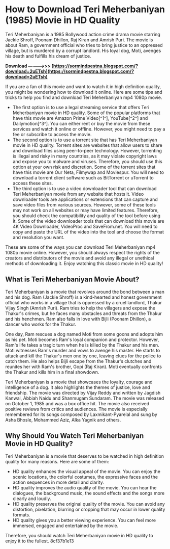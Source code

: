# How to Download Teri Meherbaniyan (1985) Movie in HD Quality
 
Teri Meherbaniyan is a 1985 Bollywood action crime drama movie starring Jackie Shroff, Poonam Dhillon, Raj Kiran and Amrish Puri. The movie is about Ram, a government official who tries to bring justice to an oppressed village, but is murdered by a corrupt landlord. His loyal dog, Moti, avenges his death and fulfills his dream of justice.
 
**Download –––––>>> [https://sormindpestna.blogspot.com/?download=2uETsh](https://sormindpestna.blogspot.com/?download=2uETsh)**


 
If you are a fan of this movie and want to watch it in high definition quality, you might be wondering how to download it online. Here are some tips and tricks to help you find and download Teri Meherbaniyan mp4 1080p movie.
 
- The first option is to use a legal streaming service that offers Teri Meherbaniyan movie in HD quality. Some of the popular platforms that have this movie are Amazon Prime Video[^1^], YouTube[^2^] and Dailymotion[^3^]. You can either rent or buy the movie from these services and watch it online or offline. However, you might need to pay a fee or subscribe to access the movie.
- The second option is to use a torrent site that has Teri Meherbaniyan movie in HD quality. Torrent sites are websites that allow users to share and download files using peer-to-peer technology. However, torrenting is illegal and risky in many countries, as it may violate copyright laws and expose you to malware and viruses. Therefore, you should use this option at your own risk and discretion. Some of the torrent sites that have this movie are Our Neta, Filmywap and Moviespur. You will need to download a torrent client software such as BitTorrent or uTorrent to access these sites.
- The third option is to use a video downloader tool that can download Teri Meherbaniyan movie from any website that hosts it. Video downloader tools are applications or extensions that can capture and save video files from various sources. However, some of these tools may not work on all websites or may have limited features. Therefore, you should check the compatibility and quality of the tool before using it. Some of the video downloader tools that can download this movie are 4K Video Downloader, VideoProc and SaveFrom.net. You will need to copy and paste the URL of the video into the tool and choose the format and resolution you want.

These are some of the ways you can download Teri Meherbaniyan mp4 1080p movie online. However, you should always respect the rights of the creators and distributors of the movie and avoid any illegal or unethical methods of downloading it. Enjoy watching this classic movie in HD quality!
  
## What is Teri Meherbaniyan Movie About?
 
Teri Meherbaniyan is a movie that revolves around the bond between a man and his dog. Ram (Jackie Shroff) is a kind-hearted and honest government official who works in a village that is oppressed by a cruel landlord, Thakur Vijay Singh (Amrish Puri). Ram tries to help the villagers and expose the Thakur's crimes, but he faces many obstacles and threats from the Thakur and his henchmen. Ram also falls in love with Bijli (Poonam Dhillon), a dancer who works for the Thakur.
 
One day, Ram rescues a dog named Moti from some goons and adopts him as his pet. Moti becomes Ram's loyal companion and protector. However, Ram's life takes a tragic turn when he is killed by the Thakur and his men. Moti witnesses Ram's murder and vows to avenge his master. He starts to attack and kill the Thakur's men one by one, leaving clues for the police to catch them. He also helps Bijli escape from the Thakur's clutches and reunites her with Ram's brother, Gopi (Raj Kiran). Moti eventually confronts the Thakur and kills him in a final showdown.
 
Teri Meherbaniyan is a movie that showcases the loyalty, courage and intelligence of a dog. It also highlights the themes of justice, love and friendship. The movie was directed by Vijay Reddy and written by Jagdish Kanwal, Abbiah Naidu and Shanmugam Sundaram. The movie was released on October 1, 1985 and was a box office hit. The movie also received positive reviews from critics and audiences. The movie is especially remembered for its songs composed by Laxmikant-Pyarelal and sung by Asha Bhosle, Mohammed Aziz, Alka Yagnik and others.
  
## Why Should You Watch Teri Meherbaniyan Movie in HD Quality?
 
Teri Meherbaniyan is a movie that deserves to be watched in high definition quality for many reasons. Here are some of them:

- HD quality enhances the visual appeal of the movie. You can enjoy the scenic locations, the colorful costumes, the expressive faces and the action sequences in more detail and clarity.
- HD quality improves the audio quality of the movie. You can hear the dialogues, the background music, the sound effects and the songs more clearly and loudly.
- HD quality preserves the original quality of the movie. You can avoid any distortion, pixelation, blurring or cropping that may occur in lower quality formats.
- HD quality gives you a better viewing experience. You can feel more immersed, engaged and entertained by the movie.

Therefore, you should watch Teri Meherbaniyan movie in HD quality to enjoy it to the fullest.
 8cf37b1e13
 
